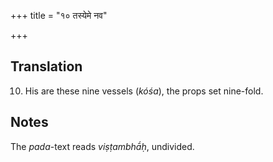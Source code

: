 +++
title = "१० तस्येमे नव"

+++
## Translation
10. His are these nine vessels (*kóśa*), the props set nine-fold.

## Notes
The *pada*-text reads *viṣṭambhā́ḥ*, undivided.
